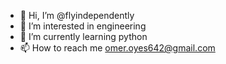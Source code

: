 - 👋 Hi, I’m @flyindependently
- 👀 I’m interested in engineering
- 🌱 I’m currently learning python
- 📫 How to reach me omer.oyes642@gmail.com

<!---
flyindependently/flyindependently is a ✨ special ✨ repository because its `README.md` (this file) appears on your GitHub profile.
You can click the Preview link to take a look at your changes.
--->
